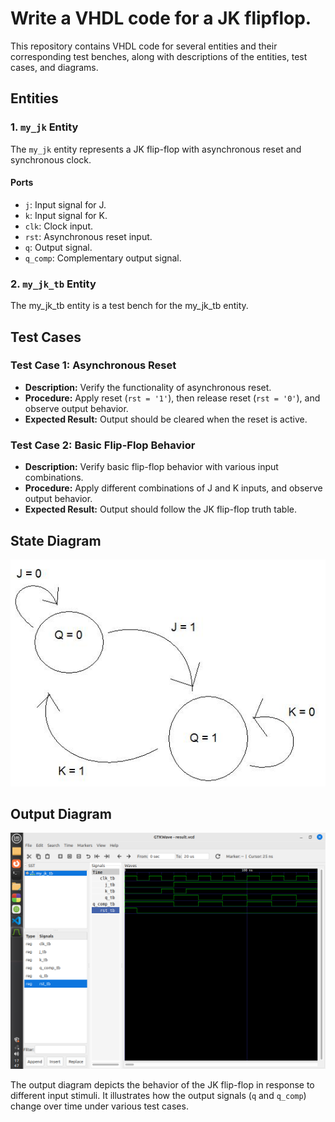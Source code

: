 # Write a VHDL code for a JK flipflop.

This repository contains VHDL code for several entities and their corresponding test benches, along with descriptions of the entities, test cases, and diagrams.

## Entities

### 1. `my_jk` Entity

The `my_jk` entity represents a JK flip-flop with asynchronous reset and synchronous clock.

#### Ports

- `j`: Input signal for J.
- `k`: Input signal for K.
- `clk`: Clock input.
- `rst`: Asynchronous reset input.
- `q`: Output signal.
- `q_comp`: Complementary output signal.

### 2. `my_jk_tb` Entity

The my_jk_tb entity is a test bench for the my_jk_tb entity.

## Test Cases

### Test Case 1: Asynchronous Reset

- **Description:** Verify the functionality of asynchronous reset.
- **Procedure:** Apply reset (`rst = '1'`), then release reset (`rst = '0'`), and observe output behavior.
- **Expected Result:** Output should be cleared when the reset is active.

### Test Case 2: Basic Flip-Flop Behavior

- **Description:** Verify basic flip-flop behavior with various input combinations.
- **Procedure:** Apply different combinations of J and K inputs, and observe output behavior.
- **Expected Result:** Output should follow the JK flip-flop truth table.

## State Diagram

![State Diagram](Jk.jpg)

## Output Diagram

![Output Diagram](JKKflipflop.png)

The output diagram depicts the behavior of the JK flip-flop in response to different input stimuli. It illustrates how the output signals (`q` and `q_comp`) change over time under various test cases.
